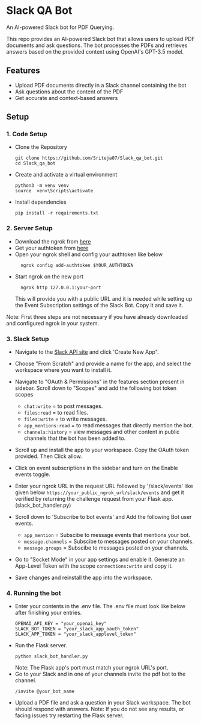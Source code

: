 # Slack QA Bot
An AI-powered Slack bot for PDF Querying.

This repo provides an AI-powered Slack bot that allows users to upload PDF documents and ask questions. The bot processes the PDFs and retrieves answers based on the provided context using OpenAI's GPT-3.5 model.

## Features

- Upload PDF documents directly in a Slack channel containing the bot
- Ask questions about the content of the PDF
- Get accurate and context-based answers

## Setup

### 1. Code Setup
- Clone the Repository
     
  ```shell script
  git clone https://github.com/Sriteja07/Slack_qa_bot.git
  cd Slack_qa_bot
  ```
  
- Create and activate a virtual environment
     
  ```shell script
  python3 -m venv venv
  source  venv\Scripts\activate
  ```
  
- Install dependencies
     
  ```shell script
  pip install -r requirements.txt
  ```

### 2. Server Setup
- Download the ngrok from [here](https://ngrok.com/download)
- Get your authtoken from [here](https://dashboard.ngrok.com/get-started/your-authtoken)
- Open your ngrok shell and config your authtoken like below
     ```shell script
       ngrok config add-authtoken $YOUR_AUTHTOKEN
     ```
- Start ngrok on the new port
     ```shell script
       ngrok http 127.0.0.1:your-port
     ```
     This will provide you with a public URL and it is needed while setting up the Event Subscription settings of the Slack Bot. Copy it and save it.

Note: First three steps are not necessary if you have already downloaded and configured ngrok in your system.

### 3. Slack Setup
- Navigate to the [Slack API site](https://api.slack.com/apps) and click 'Create New App".
- Choose "From Scratch" and provide a name for the app, and select the workspace where you want to install it.
- Navigate to "OAuth & Permissions" in the features section present in sidebar. Scroll down to "Scopes" and add the following bot token scopes
  
  - ```chat:write```  = to post messages.
  - ```files:read```  = to read files.
  - ```files:write``` = to write messages.
  - ```app_mentions:read```  = to read messages that directly mention the bot.
  - ```channels:history``` = view messages and other content in public channels that the bot has been added to.
- Scroll up and install the app to your workspace. Copy the OAuth token provided. Then Click allow.
- Click on event subscriptions in the sidebar and turn on the Enable events toggle.
- Enter your ngrok URL in the request URL followed by '/slack/events' like given below ```https://your_public_ngrok_url/slack/events``` and get it verified by returning the challenge request from your Flask app. (slack_bot_handler.py)
- Scroll down to 'Subscribe to bot events' and Add the following Bot user events.
  - ```app_mention```  = Subscibe to message events that mentions your bot.
  - ```message.channels```  = Subscibe to messages posted on your channels.
  - ```message.groups``` = Subscibe to messages posted on your channels.
- Go to "Socket Mode" in your app settings and enable it. Generate an App-Level Token with the scope ```connections:write``` and copy it.
- Save changes and reinstall the app into the workspace.

### 4. Running the bot
- Enter your contents in the .env file. The .env file must look like below after finishing your entries.
  ```shell script
  OPENAI_API_KEY = "your_openai_key"
  SLACK_BOT_TOKEN = "your_slack_app_oauth_token"
  SLACK_APP_TOKEN = "your_slack_applevel_token"
  ```
- Run the Flask server.
  ```shell script
  python slack_bot_handler.py
  ```
  Note: The Flask app's port must match your ngrok URL's port.
- Go to your Slack and in one of your channels invite the pdf bot to the channel.
  ```shell script
  /invite @your_bot_name
  ```
- Upload a PDF file and ask a question in your Slack workspace. The bot should respond with answers.
  Note: If you do not see any results, or facing issues try restarting the Flask server.
  
  
  
